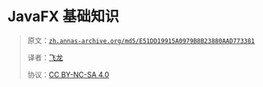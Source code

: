 # JavaFX 基础知识

> 原文：[`zh.annas-archive.org/md5/E51DD19915A0979B8B23880AAD773381`](https://zh.annas-archive.org/md5/E51DD19915A0979B8B23880AAD773381)
> 
> 译者：[飞龙](https://github.com/wizardforcel)
> 
> 协议：[CC BY-NC-SA 4.0](http://creativecommons.org/licenses/by-nc-sa/4.0/)

